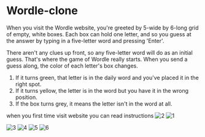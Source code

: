 # Wordle-clone
When you visit the Wordle website, you're greeted by 5-wide by 6-long grid of empty, white boxes. Each box can hold one letter, and so you guess at the answer by typing in a five-letter word and pressing 'Enter'.

There aren't any clues up front, so any five-letter word will do as an initial guess. That's where the game of Wordle really starts. When you send a guess along, the color of each letter's box changes.

1. If it turns green, that letter is in the daily word and you've placed it in the right spot.
2. If it turns yellow, the letter is in the word but you have it in the wrong position.
3. If the box turns grey, it means the letter isn't in the word at all.

when you first time visit website you can read instructions 
![2](https://user-images.githubusercontent.com/78737552/182459193-5689c86c-5dc2-44ff-8640-68c3812f4637.png)
![1](https://user-images.githubusercontent.com/78737552/182459183-30575a20-8a14-4677-8c0b-44069e7c9f18.png)


![3](https://user-images.githubusercontent.com/78737552/182459256-1117bbad-4269-42c6-a027-92b4bc21bf02.png)
![4](https://user-images.githubusercontent.com/78737552/182459266-c2008c85-6a23-4ed4-890f-435ddd976244.png)
![5](https://user-images.githubusercontent.com/78737552/182459273-05616aa5-3754-4a13-b090-fecdb2f5cdc6.png)
![6](https://user-images.githubusercontent.com/78737552/182459293-efe46596-bcca-459c-a27d-165aef2f5942.png)

